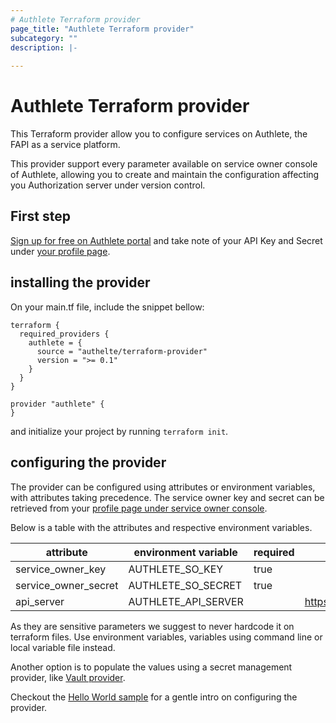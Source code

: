 ```yaml
---
# Authlete Terraform provider
page_title: "Authlete Terraform provider"
subcategory: ""
description: |-
  
---
```


# Authlete Terraform provider

This Terraform provider allow you to configure services on Authlete, the FAPI as a service platform.

This provider support every parameter available on service owner console of Authlete, allowing you to create and maintain
the configuration affecting you Authorization server under version control.

## First step

[Sign up for free on Authlete portal](https://so.authlete.com/accounts/signup) and take note of your API Key and Secret under [your profile page](https://so.authlete.com/profile?locale=en).


## installing the provider

On your main.tf file, include the snippet bellow: 

```hcl
terraform {
  required_providers {
    authlete = {
      source = "authelte/terraform-provider"
      version = ">= 0.1"
    }
  }
}

provider "authlete" {
}
```

and initialize your project by running `terraform init`.

## configuring the provider

The provider can be configured using attributes or environment variables, with attributes taking precedence. The service owner key and secret can be retrieved from your [profile page under service owner console](https://so.authlete.com/services?locale=en).

Below is a table with the attributes and respective environment variables.

| attribute            | environment variable | required | default value            |
|----------------------|----------------------|----------|--------------------------|
| service_owner_key    | AUTHLETE_SO_KEY      | true     |                          |
| service_owner_secret | AUTHLETE_SO_SECRET   | true     |                          |
| api_server           | AUTHLETE_API_SERVER  |          | https://api.authlete.com |


As they are sensitive parameters we suggest to never hardcode it on terraform files. Use environment variables, variables using command line or local variable file instead.

Another option is to populate the values using a secret management provider, like [Vault provider](https://registry.terraform.io/providers/hashicorp/vault/latest/docs).

Checkout the [Hello World sample](https://github.com/authlete/authlete-terraform-samples/tree/main/helloworld) for a gentle intro on configuring the provider.



